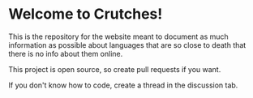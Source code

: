 # Welcome to Crutches!

This is the repository for the website meant to document as much information as possible about languages that are so close to death that there is no info about them online.

This project is open source, so create pull requests if you want.

If you don't know how to code, create a thread in the discussion tab.
